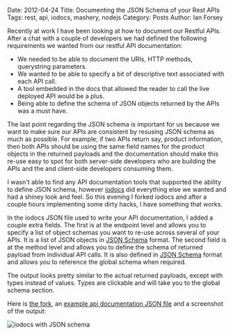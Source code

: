 Date: 2012-04-24
Title: Documenting the JSON Schema of your Rest APIs 
Tags: rest, api, iodocs, mashery, nodejs 
Category: Posts
Author: Ian Forsey

Recently at work I have been looking at how to document our Restful APIs. After a chat with a couple of developers we had defined the following requirements we wanted from our restful API documentation:
 
 * We needed to be able to document the URIs, HTTP methods, querystring parameters.
 * We wanted to be able to specify a bit of descriptive text associated with each API call.
 * A tool embedded in the docs that allowed the reader to call the live deployed API would be a plus.
 * Being able to define the schema of JSON objects returned by the APIs was a must have.

The last point regarding the JSON schema is important for us because we want to make sure our APIs are consistent by resusing JSON schema as much as possible. For example; if two APIs return say, product information, then both APIs should be using the same field names for the product objects in the returned payloads and the documentation should make this re-use easy to spot for both server-side developers who are building the APIs and the and client-side developers consuming them. 

I wasn't able to find any API documentation tools that supported the ability to define JSON schema, however [iodocs](https://github.com/mashery/iodocs) did everything else we wanted and had a shiney look and feel. So this evening I forked iodocs and after a couple hours implementing some dirty hacks, I have something that works. 

In the iodocs JSON file used to write your API documentation, I added a couple extra fields. The first is at the endpoint level and allows you to specify a list of object schemas you want to re-use across several of your APIs. It is a list of JSON objects in [JSON Schema](http://en.wikipedia.org/wiki/JSON#Schema) format. The second field is at the method level and allows you to define the schema of returned payload from individual API calls. It is also defined in [JSON Schema](http://en.wikipedia.org/wiki/JSON#Schema) format and allows you to reference the global schema when required.

The output looks pretty similar to the actual returned payloads, except with types instead of values. Types are clickable and will take you to the global schema section. 

Here is [the fork](https://github.com/theon/iodocs), an [example api documentation JSON file](https://github.com/theon/iodocs/blob/master/public/data/zoo.json) and a screenshot of the output:

![iodocs with JSON schema](https://lh6.googleusercontent.com/-w7n5eVl4rrc/T5cZiGLimeI/AAAAAAAACb0/euv371Xsy-w/s687/iodocs-json-schema.png)